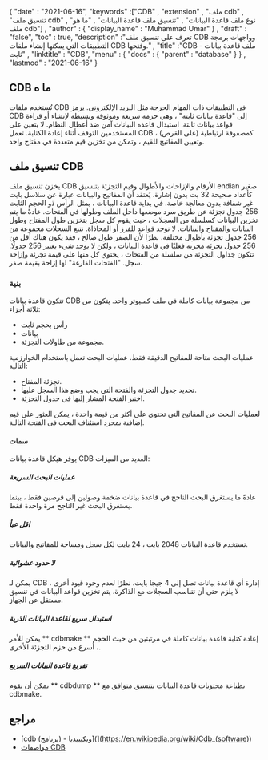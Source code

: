 {
  "date" : "2021-06-16",
  "keywords" :["CDB" , "extension" , "ملف cdb" , "تنسيق ملف cdb" , "نوع ملف قاعدة البيانات" , "تنسيق ملف قاعدة البيانات" , "ما هو ملف cdb"] ,
  "author" : {
    "display_name" : "Muhammad Umar"
} ,
  "draft" : "false",
  "toc" : true,
  "description" :"تعرف على تنسيق ملف CDB وواجهات برمجة التطبيقات التي يمكنها إنشاء ملفات CDB وفتحها." ,
  "title" :"CDB - ملف قاعدة بيانات ثابت" ,
  "linktitle" : "CDB",
  "menu" : {
    "docs" : {
      "parent" : "database"
}
} ,
  "lastmod" : "2021-06-16"
}

## CDB ما ه
تُستخدم ملفات CDB في التطبيقات ذات المهام الحرجة مثل البريد الإلكتروني. يرمز CDB إلى "قاعدة بيانات ثابتة" ، وهي حزمة سريعة وموثوقة وبسيطة لإنشاء أو قراءة قواعد بيانات ثابتة. استبدال قاعدة البيانات آمن ضد أعطال النظام. لا يتعين على المستخدمين التوقف أثناء إعادة الكتابة. تعمل CDB كمصفوفة ارتباطية (على القرص) ، وتعيين المفاتيح للقيم ، وتمكن من تخزين قيم متعددة في مفتاح واحد.

## تنسيق ملف CDB
يخزن تنسيق ملف CDB الأرقام والإزاحات والأطوال وقيم التجزئة بتنسيق endian صغير كأعداد صحيحة 32 بت بدون إشارة. يُعتقد أن المفاتيح والبيانات عبارة عن سلاسل بايت غير شفافة بدون معالجة خاصة. في بداية قاعدة البيانات ، يمثل الرأس ذو الحجم الثابت 256 جدول تجزئة عن طريق سرد موضعها داخل الملف وطولها في الفتحات. عادةً ما يتم تخزين البيانات كسلسلة من السجلات ، حيث يقوم كل سجل بتخزين طول المفتاح وطول البيانات والمفتاح والبيانات. لا توجد قواعد للفرز أو المحاذاة. تتبع السجلات مجموعة من 256 جدول تجزئة بأطوال مختلفة. نظرًا لأن الصفر طول صالح ، فقد يكون هناك أقل من 256 جدول تجزئة مخزنة فعليًا في قاعدة البيانات ، ولكن لا يوجد شيء يعتبر 256 جدولًا. تتكون جداول التجزئة من سلسلة من الفتحات ، يحتوي كل منها على قيمة تجزئة وإزاحة سجل. "الفتحات الفارغة" لها إزاحة بقيمة صفر.

### بنية
تتكون قاعدة بيانات CDB من مجموعة بيانات كاملة في ملف كمبيوتر واحد. يتكون من ثلاثة أجزاء:
- رأس بحجم ثابت
- بيانات
- مجموعة من طاولات التجزئة.

عمليات البحث متاحة للمفاتيح الدقيقة فقط. عمليات البحث تعمل باستخدام الخوارزمية التالية:

- تجزئة المفتاح.
- تحديد جدول التجزئة والفتحة التي يجب وضع هذا السجل عليها.
- اختبر الفتحة المشار إليها في جدول التجزئة.

لعمليات البحث عن المفاتيح التي تحتوي على أكثر من قيمة واحدة ، يمكن العثور على قيم إضافية بمجرد استئناف البحث في الفتحة التالية.

#### سمات

يوفر هيكل قاعدة بيانات CDB العديد من الميزات:

##### عمليات البحث السريعة
عادةً ما يستغرق البحث الناجح في قاعدة بيانات ضخمة وصولين إلى قرصين فقط ، بينما يستغرق البحث غير الناجح مرة واحدة فقط.
##### اقل عبأ
تستخدم قاعدة البيانات 2048 بايت ، 24 بايت لكل سجل ومساحة للمفاتيح والبيانات.
##### لا حدود عشوائية
يمكن لـ CDB إدارة أي قاعدة بيانات تصل إلى 4 جيجا بايت. نظرًا لعدم وجود قيود أخرى ، لا يلزم حتى أن تتناسب السجلات مع الذاكرة. يتم تخزين قواعد البيانات في تنسيق مستقل عن الجهاز.
##### استبدال سريع لقاعدة البيانات الذرية
يمكن للأمر ** cdbmake ** إعادة كتابة قاعدة بيانات كاملة في مرتبتين من حيث الحجم ، أسرع من حزم التجزئة الأخرى.
##### تفريغ قاعدة البيانات السريع
يمكن أن يقوم ** cdbdump ** بطباعة محتويات قاعدة البيانات بتنسيق متوافق مع cdbmake.


## مراجع ##

* [cdb (برنامج) - ويكيبيديا](](https://en.wikipedia.org/wiki/Cdb_(software))
* [مواصفات CDB](http://cr.yp.to/cdb.html)

